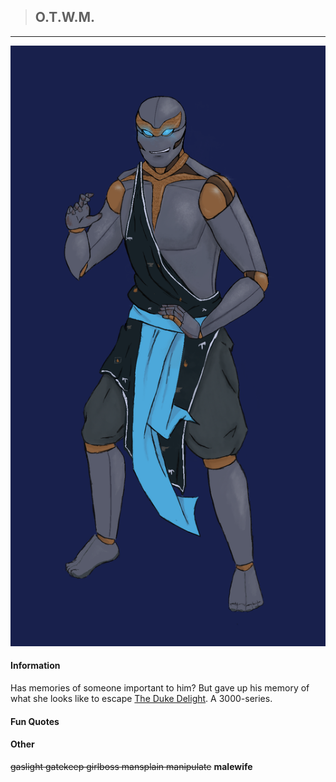 >## O.T.W.M.

--- 

![Otem](../../../Templates/images/Otem.png "vision from the avengers")

#### Information

Has memories of someone important to him? But gave up his memory of what she looks like to escape [The Duke Delight](../NPCs/Duke%20Delight.md). A 3000-series.

#### Fun Quotes

#### Other

~~gaslight gatekeep girlboss mansplain manipulate~~ **malewife**